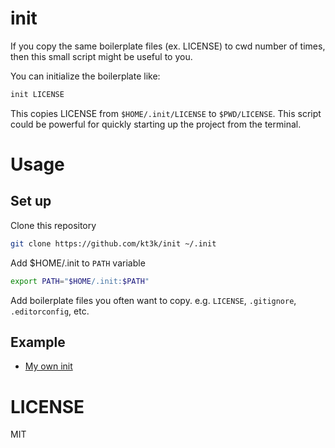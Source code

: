 # init

If you copy the same boilerplate files (ex. LICENSE) to cwd number of times, then this small script might be useful to you.

You can initialize the boilerplate like:

```sh
init LICENSE
```

This copies LICENSE from `$HOME/.init/LICENSE` to `$PWD/LICENSE`. This script could be powerful for quickly starting up the project from the terminal.

# Usage

## Set up

Clone this repository

```sh
git clone https://github.com/kt3k/init ~/.init
```

Add $HOME/.init to `PATH` variable

```sh
export PATH="$HOME/.init:$PATH"
```

Add boilerplate files you often want to copy. e.g. `LICENSE`, `.gitignore`, `.editorconfig`, etc.

## Example

- [My own init](https://github.com/kt3k/my-init)

# LICENSE

MIT
